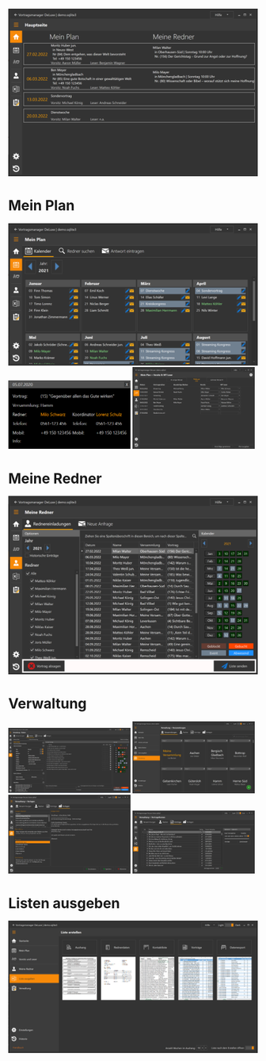 ![Startseite](images/Hauptseite.png "Startseite")

# Mein Plan

![Mein Plan](images/MeinPlanKalender.png)
<a href="images/MeinPlanKalenderDetailanzeige.png"><img src="images/MeinPlanKalenderDetailanzeige.png" width=49% /></a>
<a href="images/MeinPlanVorsitzLeser.png"><img src="images/MeinPlanVorsitzLeser.png" width=49% /></a>

# Meine Redner

![Meine Redner](images/MeineRednerRednereinladungen.png)

# Verwaltung

<a href="images/VerwaltungRedner.png"><img src="images/VerwaltungRedner.png" width=49% /></a>
<a href="images/VerwaltungVersammlung.png"><img src="images/VerwaltungVersammlung.png" width=49% /></a>
<a href="images/VerwaltungVorlagen.png"><img src="images/VerwaltungVorlagen.png" width=49% /></a>
<a href="images/VerwaltungVortragsthemen.png"><img src="images/VerwaltungVortragsthemen.png" width=49% /></a>

# Listen ausgeben

![Liste ausgeben](images/ListeErstellen.png)

